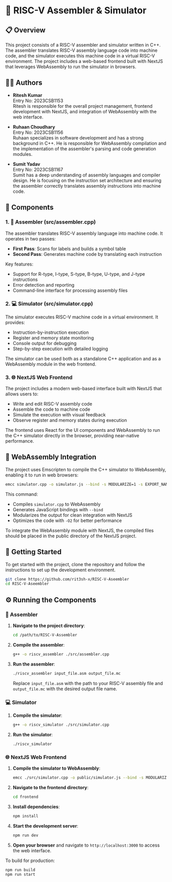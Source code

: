 # 🚀 RISC-V Assembler & Simulator

## 📋 Overview
This project consists of a RISC-V assembler and simulator written in C++. The assembler translates RISC-V assembly language code into machine code, and the simulator executes this machine code in a virtual RISC-V environment. The project includes a web-based frontend built with NextJS that leverages WebAssembly to run the simulator in browsers.

## 👨‍💻 Authors
- **Ritesh Kumar**  
  Entry No: 2023CSB1153  
  Ritesh is responsible for the overall project management, frontend development with NextJS, and integration of WebAssembly with the web interface.

- **Ruhaan Choudhary**  
  Entry No: 2023CSB1156  
  Ruhaan specializes in software development and has a strong background in C++. He is responsible for WebAssembly compilation and the implementation of the assembler's parsing and code generation modules.

- **Sumit Yadav**  
  Entry No: 2023CSB1167  
  Sumit has a deep understanding of assembly languages and compiler design. He is focusing on the instruction set architecture and ensuring the assembler correctly translates assembly instructions into machine code.

## 🧩 Components

### 1. 🔄 Assembler (src/assembler.cpp)
The assembler translates RISC-V assembly language into machine code. It operates in two passes:

- **First Pass**: Scans for labels and builds a symbol table
- **Second Pass**: Generates machine code by translating each instruction

Key features:
- Support for R-type, I-type, S-type, B-type, U-type, and J-type instructions
- Error detection and reporting
- Command-line interface for processing assembly files

### 2. 💻 Simulator (src/simulator.cpp)
The simulator executes RISC-V machine code in a virtual environment. It provides:

- Instruction-by-instruction execution
- Register and memory state monitoring
- Console output for debugging
- Step-by-step execution with detailed logging

The simulator can be used both as a standalone C++ application and as a WebAssembly module in the web frontend.

### 3. 🌐 NextJS Web Frontend
The project includes a modern web-based interface built with NextJS that allows users to:
- Write and edit RISC-V assembly code
- Assemble the code to machine code
- Simulate the execution with visual feedback
- Observe register and memory states during execution

The frontend uses React for the UI components and WebAssembly to run the C++ simulator directly in the browser, providing near-native performance.

## 🔌 WebAssembly Integration
The project uses Emscripten to compile the C++ simulator to WebAssembly, enabling it to run in web browsers:

```bash
emcc simulator.cpp -o simulator.js --bind -s MODULARIZE=1 -s EXPORT_NAME="createSimulator" -O2
```

This command:
- Compiles `simulator.cpp` to WebAssembly
- Generates JavaScript bindings with `--bind`
- Modularizes the output for clean integration with NextJS
- Optimizes the code with `-O2` for better performance

To integrate the WebAssembly module with NextJS, the compiled files should be placed in the public directory of the NextJS project.

## 🚦 Getting Started
To get started with the project, clone the repository and follow the instructions to set up the development environment.

```bash
git clone https://github.com/rit3sh-x/RISC-V-Aseembler
cd RISC-V-Aseembler
```

## ⚙️ Running the Components

### 🔄 Assembler
1. **Navigate to the project directory**:
    ```bash
    cd /path/to/RISC-V-Assembler
    ```

2. **Compile the assembler**:
    ```bash
    g++ -o riscv_assembler ./src/assembler.cpp
    ```

3. **Run the assembler**:
    ```bash
    ./riscv_assembler input_file.asm output_file.mc
    ```

    Replace `input_file.asm` with the path to your RISC-V assembly file and `output_file.mc` with the desired output file name.

### 💻 Simulator
1. **Compile the simulator**:
    ```bash
    g++ -o riscv_simulator ./src/simulator.cpp
    ```

2. **Run the simulator**:
    ```bash
    ./riscv_simulator
    ```

### 🌐 NextJS Web Frontend
1. **Compile the simulator to WebAssembly**:
    ```bash
    emcc ./src/simulator.cpp -o public/simulator.js --bind -s MODULARIZE=1 -s EXPORT_NAME="createSimulator" -O2
    ```

2. **Navigate to the frontend directory**:
    ```bash
    cd frontend
    ```

3. **Install dependencies**:
    ```bash
    npm install
    ```

4. **Start the development server**:
    ```bash
    npm run dev
    ```

5. **Open your browser** and navigate to `http://localhost:3000` to access the web interface.

To build for production:
```bash
npm run build
npm run start
```